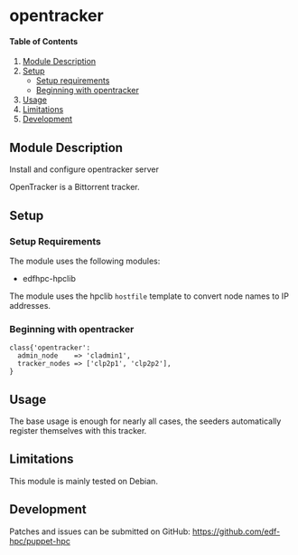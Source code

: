 # opentracker

#### Table of Contents

1. [Module Description](#module-description)
2. [Setup](#setup)
    * [Setup requirements](#setup-requirements)
    * [Beginning with opentracker](#beginning-with-opentracker)
3. [Usage](#usage)
4. [Limitations](#limitations)
5. [Development](#development)

## Module Description

Install and configure opentracker  server

OpenTracker is a Bittorrent tracker.

## Setup

### Setup Requirements

The module uses the following modules:

* edfhpc-hpclib

The module uses the hpclib ``hostfile`` template to convert node names to IP
addresses.

### Beginning with opentracker

```
class{'opentracker':
  admin_node    => 'cladmin1',
  tracker_nodes => ['clp2p1', 'clp2p2'],
}
```

## Usage

The base usage is enough for nearly all cases, the seeders automatically
register themselves with this tracker.

## Limitations

This module is mainly tested on Debian.

## Development

Patches and issues can be submitted on GitHub:
https://github.com/edf-hpc/puppet-hpc
